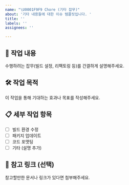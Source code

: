 ```yaml
---
name: "\U0001F9F9 Chore (기타 잡무)"
about: '기타 내용들에 대한 이슈 템플릿입니다. '
title: ''
labels: ''
assignees: ''

---
```


## 🧹 작업 내용
수행하려는 잡무(빌드 설정, 리팩토링 등)를 간결하게 설명해주세요.

## 🛠️ 작업 목적
이 작업을 통해 기대하는 효과나 목표를 작성해주세요.

## 📋 세부 작업 항목
- [ ] 빌드 환경 수정
- [ ] 패키지 업데이트
- [ ] 코드 포맷팅
- [ ] 기타 (설명 추가)

## 🔗 참고 링크 (선택)
참고할만한 문서나 링크가 있다면 첨부해주세요.